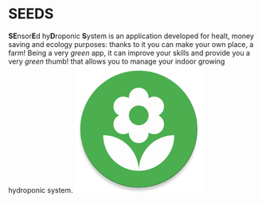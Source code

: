 # SEEDS
**SE**nsor**E**d hy**D**roponic **S**ystem is an application developed for healt, money saving and ecology purposes: thanks to it you can make your own place, a farm! Being a very _green_ app, it can improve your skills and provide you a very _green_ thumb! that allows you to manage your indoor growing hydroponic system. ![text](https://github.com/djolez/SEEDS/blob/master/seeds_logo.png)

